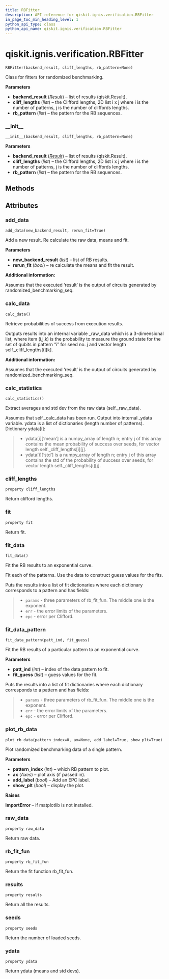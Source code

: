 ```yaml
---
title: RBFitter
description: API reference for qiskit.ignis.verification.RBFitter
in_page_toc_min_heading_level: 1
python_api_type: class
python_api_name: qiskit.ignis.verification.RBFitter
---
```


# qiskit.ignis.verification.RBFitter

<span id="qiskit.ignis.verification.RBFitter" />

`RBFitter(backend_result, cliff_lengths, rb_pattern=None)`

Class for fitters for randomized benchmarking.

**Parameters**

*   **backend\_result** ([*Result*](qiskit.result.Result "qiskit.result.Result")) – list of results (qiskit.Result).
*   **cliff\_lengths** (*list*) – the Clifford lengths, 2D list i x j where i is the number of patterns, j is the number of cliffords lengths.
*   **rb\_pattern** (*list*) – the pattern for the RB sequences.

### \_\_init\_\_

<span id="qiskit.ignis.verification.RBFitter.__init__" />

`__init__(backend_result, cliff_lengths, rb_pattern=None)`

**Parameters**

*   **backend\_result** ([*Result*](qiskit.result.Result "qiskit.result.Result")) – list of results (qiskit.Result).
*   **cliff\_lengths** (*list*) – the Clifford lengths, 2D list i x j where i is the number of patterns, j is the number of cliffords lengths.
*   **rb\_pattern** (*list*) – the pattern for the RB sequences.

## Methods

## Attributes

### add\_data

<span id="qiskit.ignis.verification.RBFitter.add_data" />

`add_data(new_backend_result, rerun_fit=True)`

Add a new result. Re calculate the raw data, means and fit.

**Parameters**

*   **new\_backend\_result** (*list*) – list of RB results.
*   **rerun\_fit** (*bool*) – re calculate the means and fit the result.

**Additional information:**

Assumes that the executed ‘result’ is the output of circuits generated by randomized\_benchmarking\_seq.

### calc\_data

<span id="qiskit.ignis.verification.RBFitter.calc_data" />

`calc_data()`

Retrieve probabilities of success from execution results.

Outputs results into an internal variable \_raw\_data which is a 3-dimensional list, where item (i,j,k) is the probability to measure the ground state for the set of qubits in pattern “i” for seed no. j and vector length self.\_cliff\_lengths\[i]\[k].

**Additional information:**

Assumes that the executed ‘result’ is the output of circuits generated by randomized\_benchmarking\_seq.

### calc\_statistics

<span id="qiskit.ignis.verification.RBFitter.calc_statistics" />

`calc_statistics()`

Extract averages and std dev from the raw data (self.\_raw\_data).

Assumes that self.\_calc\_data has been run. Output into internal \_ydata variable. ydata is a list of dictionaries (length number of patterns). Dictionary ydata\[i]:

> *   ydata\[i]\[‘mean’] is a numpy\_array of length n; entry j of this array contains the mean probability of success over seeds, for vector length self.\_cliff\_lengths\[i]\[j].
> *   ydata\[i]\[‘std’] is a numpy\_array of length n; entry j of this array contains the std of the probability of success over seeds, for vector length self.\_cliff\_lengths\[i]\[j].

### cliff\_lengths

<span id="qiskit.ignis.verification.RBFitter.cliff_lengths" />

`property cliff_lengths`

Return clifford lengths.

### fit

<span id="qiskit.ignis.verification.RBFitter.fit" />

`property fit`

Return fit.

### fit\_data

<span id="qiskit.ignis.verification.RBFitter.fit_data" />

`fit_data()`

Fit the RB results to an exponential curve.

Fit each of the patterns. Use the data to construct guess values for the fits.

Puts the results into a list of fit dictionaries where each dictionary corresponds to a pattern and has fields:

> *   `params` - three parameters of rb\_fit\_fun. The middle one is the exponent.
> *   `err` - the error limits of the parameters.
> *   `epc` - error per Clifford.

### fit\_data\_pattern

<span id="qiskit.ignis.verification.RBFitter.fit_data_pattern" />

`fit_data_pattern(patt_ind, fit_guess)`

Fit the RB results of a particular pattern to an exponential curve.

**Parameters**

*   **patt\_ind** (*int*) – index of the data pattern to fit.
*   **fit\_guess** (*list*) – guess values for the fit.

Puts the results into a list of fit dictionaries where each dictionary corresponds to a pattern and has fields:

> *   `params` - three parameters of rb\_fit\_fun. The middle one is the exponent.
> *   `err` - the error limits of the parameters.
> *   `epc` - error per Clifford.

### plot\_rb\_data

<span id="qiskit.ignis.verification.RBFitter.plot_rb_data" />

`plot_rb_data(pattern_index=0, ax=None, add_label=True, show_plt=True)`

Plot randomized benchmarking data of a single pattern.

**Parameters**

*   **pattern\_index** (*int*) – which RB pattern to plot.
*   **ax** (*Axes*) – plot axis (if passed in).
*   **add\_label** (*bool*) – Add an EPC label.
*   **show\_plt** (*bool*) – display the plot.

**Raises**

**ImportError** – if matplotlib is not installed.

### raw\_data

<span id="qiskit.ignis.verification.RBFitter.raw_data" />

`property raw_data`

Return raw data.

### rb\_fit\_fun

<span id="qiskit.ignis.verification.RBFitter.rb_fit_fun" />

`property rb_fit_fun`

Return the fit function rb\_fit\_fun.

### results

<span id="qiskit.ignis.verification.RBFitter.results" />

`property results`

Return all the results.

### seeds

<span id="qiskit.ignis.verification.RBFitter.seeds" />

`property seeds`

Return the number of loaded seeds.

### ydata

<span id="qiskit.ignis.verification.RBFitter.ydata" />

`property ydata`

Return ydata (means and std devs).

